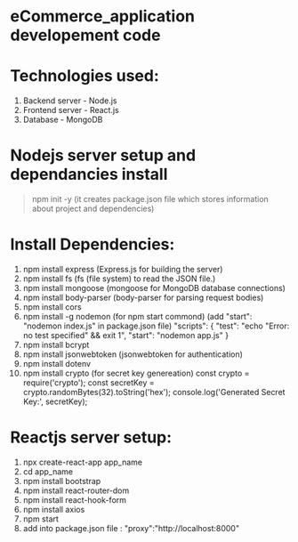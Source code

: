 # eCommerce_application developement code
# Technologies used:
1) Backend server - Node.js
2) Frontend server - React.js
3) Database - MongoDB

# Nodejs server setup and dependancies install
>npm init -y (it creates package.json file which stores information about project and dependencies)

# Install Dependencies:
1) npm install express (Express.js for building the server)
2) npm install fs (fs (file system) to read the JSON file.)
3) npm install mongoose (mongoose for MongoDB database connections)
4) npm install body-parser (body-parser for parsing request bodies)
5) npm install cors
6) npm install -g nodemon  (for npm start commond) (add "start": "nodemon index.js" in package.json file)
"scripts": {
    "test": "echo \"Error: no test specified\" && exit 1",
    "start": "nodemon app.js"
  }
7) npm install bcrypt
8) npm install jsonwebtoken (jsonwebtoken for authentication)
9) npm install dotenv
10) npm install crypto (for secret key genereation)
const crypto = require('crypto');
const secretKey = crypto.randomBytes(32).toString('hex');
console.log('Generated Secret Key:', secretKey);

# Reactjs server setup:
1) npx create-react-app app_name
2) cd app_name
3) npm install bootstrap
4) npm install react-router-dom
5) npm install react-hook-form
6) npm install axios
7) npm start
8) add into package.json file : "proxy":"http://localhost:8000"
